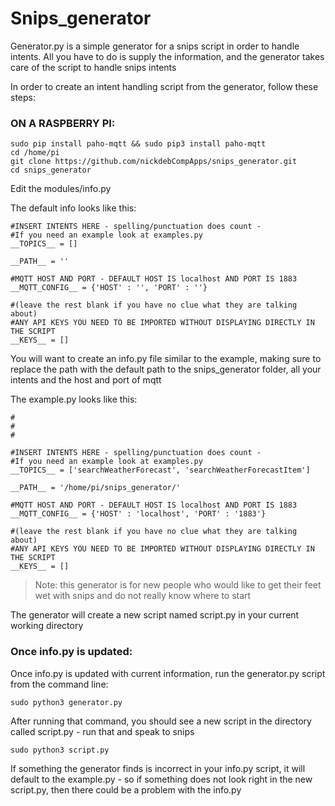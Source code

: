# Snips_generator

Generator.py is a simple generator for a snips script in order to handle intents. All you have to do is supply the information, and the generator takes care of the script to handle snips intents

In order to create an intent handling script from the generator, follow these steps:

### ON A RASPBERRY PI:


```
sudo pip install paho-mqtt && sudo pip3 install paho-mqtt
cd /home/pi
git clone https://github.com/nickdebCompApps/snips_generator.git
cd snips_generator
```

Edit the modules/info.py

The default info looks like this:

```
#INSERT INTENTS HERE - spelling/punctuation does count -
#If you need an example look at examples.py
__TOPICS__ = []

__PATH__ = ''

#MQTT HOST AND PORT - DEFAULT HOST IS localhost AND PORT IS 1883
__MQTT_CONFIG__ = {'HOST' : '', 'PORT' : ''}

#(leave the rest blank if you have no clue what they are talking about)
#ANY API KEYS YOU NEED TO BE IMPORTED WITHOUT DISPLAYING DIRECTLY IN THE SCRIPT
__KEYS__ = []
```

You will want to create an info.py file similar to the example, making sure to replace the path with the default path to the snips_generator folder, all your intents and the host and port of mqtt

The example.py looks like this:

```
#
#
#

#INSERT INTENTS HERE - spelling/punctuation does count -
#If you need an example look at examples.py
__TOPICS__ = ['searchWeatherForecast', 'searchWeatherForecastItem']

__PATH__ = '/home/pi/snips_generator/'

#MQTT HOST AND PORT - DEFAULT HOST IS localhost AND PORT IS 1883
__MQTT_CONFIG__ = {'HOST' : 'localhost', 'PORT' : '1883'}

#(leave the rest blank if you have no clue what they are talking about)
#ANY API KEYS YOU NEED TO BE IMPORTED WITHOUT DISPLAYING DIRECTLY IN THE SCRIPT
__KEYS__ = []
```

> Note: this generator is for new people who would like to get their feet wet with snips and do not really know where to start

The generator will create a new script named script.py in your current working directory

### Once info.py is updated:

Once info.py is updated with current information, run the generator.py script from the command line:


```
sudo python3 generator.py
```

After running that command, you should see a new script in the directory called script.py - run that and speak to snips

```
sudo python3 script.py
```

If something the generator finds is incorrect in your info.py script, it will default to the example.py - so if something does not look right in the new script.py, then there could be a problem with the info.py
